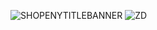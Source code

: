 ![SHOPENYTITLEBANNER](https://github.com/user-attachments/assets/f18de293-a410-4dd1-829f-a941886c84e1)
![ZD](https://github.com/user-attachments/assets/2592033c-de04-48a6-8853-20a93f73cabc)
